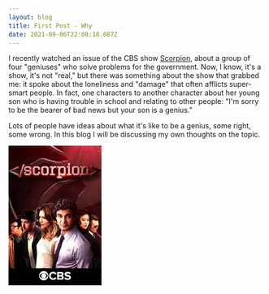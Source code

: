 ```yaml
---
layout: blog
title: First Post - Why
date: 2021-09-06T22:08:18.087Z
---
```

I recently watched an issue of the CBS show [Scorpion](https://en.wikipedia.org/wiki/Scorpion_(TV_series)), about a group of four "geniuses" who solve problems for the government. Now, I know, it's a show, it's not "real," but there was something about the show that grabbed me: it spoke about the loneliness and "damage" that often afflicts super-smart people. In fact, one characters to another character about her young son who is having trouble in school and relating to other people: "I'm sorry to be the bearer of bad news but your son is a genius." 

Lots of people have ideas about what it's like to be a genius, some right, some wrong. In this blog I will be discussing my own thoughts on the topic. 

![](/images/uploads/scorpion.jpeg)